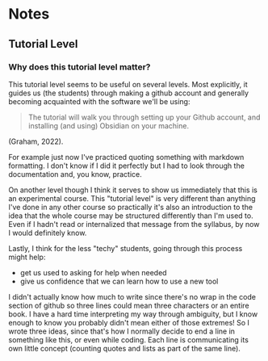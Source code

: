 # Notes

## Tutorial Level

### Why does this tutorial level matter?

This tutorial level seems to be useful on several levels. Most explicitly, it guides us (the students) through making a github account and generally becoming acquainted with the software we'll be using:
> The tutorial will walk you through setting up your Github account, and installing (and using) Obsidian on your machine.

(Graham, 2022). 

For example just now I've practiced quoting something with markdown formatting. I don't know if I did it perfectly but I had to look through the documentation and, you know, practice.

On another level though I think it serves to show us immediately that this is an experimental course. This "tutorial level" is very different than anything I've done in any other course so practically it's also an introduction to the idea that the whole course may be structured differently than I'm used to. Even if I hadn't read or internalized that message from the syllabus, by now I would definitely know.

Lastly, I think for the less "techy" students, going through this process might help: 
+ get us used to asking for help when needed
+ give us confidence that we can learn how to use a new tool 

I didn't actually know how much to write since there's no wrap in the code section of github so three lines could mean three characters or an entire book. I have a hard time interpreting my way through ambiguity, but I know enough to know you probably didn't mean either of those extremes! So I wrote three ideas, since that's how I normally decide to end a line in something like this, or even while coding. Each line is communicating its own little concept (counting quotes and lists as part of the same line).
